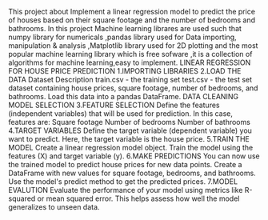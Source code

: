 This project about Implement a linear regression model to predict the price of houses based on their square footage and the number of bedrooms and bathrooms.
In this project Machine learning librares are used such that numpy library for numericals ,pandas library used for Data importing, manipulation & analysis ,Matplotlib library used for 2D plotting and the most popular machine learning library which is free sofware ,it is a collection of algorithms for machine learning,easy to implement.
LINEAR REGRESSION FOR HOUSE PRICE PREDICTION
1.IMPORTING LIBRARIES
2.LOAD THE DATA
   Dataset Description
     train.csv - the training set
     test.csv - the test set
dataset containing house prices, square footage, number of bedrooms, and bathrooms.
Load this data into a pandas DataFrame.
DATA CLEANING
MODEL SELECTION
3.FEATURE SELECTION
Define the features (independent variables) that will be used for prediction.
In this case, features are:
Square footage
Number of bedrooms
Number of bathrooms
4.TARGET VARIABLES
Define the target variable (dependent variable) you want to predict.
Here, the target variable is the house price.
5.TRAIN THE MODEL
Create a linear regression model object.
Train the model using the features (X) and target variable (y).
6.MAKE PREDICTIONS
You can now use the trained model to predict house prices for new data points.
Create a DataFrame with new values for square footage, bedrooms, and bathrooms.
Use the model's predict method to get the predicted prices.
7.MODEL EVALUTION
Evaluate the performance of your model using metrics like R-squared or mean squared error.
This helps assess how well the model generalizes to unseen data.
